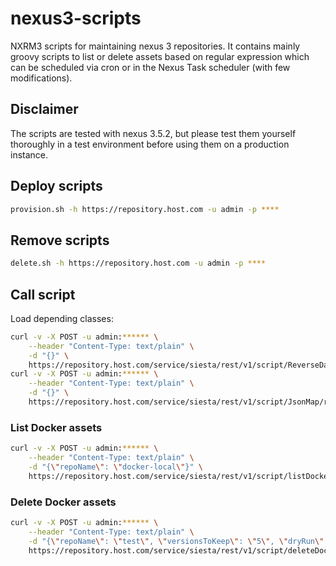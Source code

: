 # nexus3-scripts
NXRM3 scripts for maintaining nexus 3 repositories. It contains mainly groovy scripts
to list or delete assets based on regular expression which can be scheduled via cron or in
the Nexus Task scheduler (with few modifications).

## Disclaimer
The scripts are tested with nexus 3.5.2, but please test them yourself thoroughly in a test
environment before using them on a production instance.

## Deploy scripts

```bash
provision.sh -h https://repository.host.com -u admin -p ****
```

## Remove scripts

```bash
delete.sh -h https://repository.host.com -u admin -p ****
```

## Call script

Load depending classes:

```bash
curl -v -X POST -u admin:****** \
    --header "Content-Type: text/plain" \
    -d "{}" \
    https://repository.host.com/service/siesta/rest/v1/script/ReverseDateTimeComparator/run
curl -v -X POST -u admin:****** \
    --header "Content-Type: text/plain" \
    -d "{}" \
    https://repository.host.com/service/siesta/rest/v1/script/JsonMap/run
```

### List Docker assets

```bash
curl -v -X POST -u admin:****** \
    --header "Content-Type: text/plain" \
    -d "{\"repoName\": \"docker-local\"}" \
    https://repository.host.com/service/siesta/rest/v1/script/listDockerAssets/run
```

### Delete Docker assets

```bash
curl -v -X POST -u admin:****** \
    --header "Content-Type: text/plain" \
    -d "{\"repoName\": \"test\", \"versionsToKeep\": \"5\", \"dryRun\": \"y\"}" \
    https://repository.host.com/service/siesta/rest/v1/script/deleteDockerAssets/run
```

